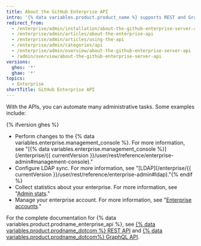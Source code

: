 ```yaml
---
title: About the GitHub Enterprise API
intro: '{% data variables.product.product_name %} supports REST and GraphQL APIs.'
redirect_from:
  - /enterprise/admin/installation/about-the-github-enterprise-server-api
  - /enterprise/admin/articles/about-the-enterprise-api
  - /enterprise/admin/articles/using-the-api
  - /enterprise/admin/categories/api
  - /enterprise/admin/overview/about-the-github-enterprise-server-api
  - /admin/overview/about-the-github-enterprise-server-api
versions:
  ghes: '*'
  ghae: '*'
topics:
  - Enterprise
shortTitle: GitHub Enterprise API
---
```


With the APIs, you can automate many administrative tasks. Some examples include:

{% ifversion ghes %}
- Perform changes to the {% data variables.enterprise.management_console %}. For more information, see "[{% data variables.enterprise.management_console %}](/enterprise/{{ currentVersion }}/user/rest/reference/enterprise-admin#management-console)."
- Configure LDAP sync. For more information, see "[LDAP](/enterprise/{{ currentVersion }}/user/rest/reference/enterprise-admin#ldap)."{% endif %}
- Collect statistics about your enterprise. For more information, see "[Admin stats](/rest/reference/enterprise-admin#admin-stats)."
- Manage your enterprise account. For more information, see "[Enterprise accounts](/graphql/guides/managing-enterprise-accounts)."

For the complete documentation for {% data variables.product.prodname_enterprise_api %}, see [{% data variables.product.prodname_dotcom %} REST API](/rest) and [{% data variables.product.prodname_dotcom%} GraphQL API](/graphql). 
